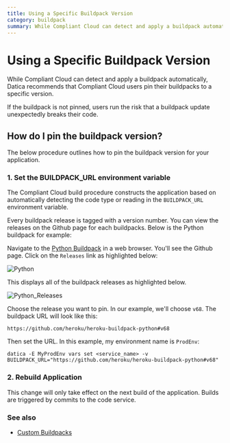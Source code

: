 ```yaml
---
title: Using a Specific Buildpack Version
category: buildpack
summary: While Compliant Cloud can detect and apply a buildpack automatically, Datica recommends that Compliant Cloud users pin their buildpacks to a specific version.
---
```


# Using a Specific Buildpack Version

While Compliant Cloud can detect and apply a buildpack automatically, Datica recommends that Compliant Cloud users pin their buildpacks to a specific version.

If the buildpack is not pinned, users run the risk that a buildpack update unexpectedly breaks their code.

## How do I pin the buildpack version?

The below procedure outlines how to pin the buildpack version for your application.

### 1. Set the BUILDPACK_URL environment variable

The Compliant Cloud build procedure constructs the application based on automatically detecting the code type or reading in the `BUILDPACK_URL` environment variable.

Every buildpack release is tagged with a version number. You can view the releases on the Github page for each buildpacks. Below is the Python buildpack for example:

Navigate to the [Python Buildpack](https://github.com/heroku/heroku-buildpack-python) in a web browser. You'll see the Github page. Click on the `Releases` link as highlighted below:

![Python](images/buildpack_release_frontpage.png)

This displays all of the buildpack releases as highlighted below.

![Python_Releases](images/buildpack_release_github.png)

Choose the release you want to pin. In our example, we'll choose `v68`. The buildpack URL will look like this:

`https://github.com/heroku/heroku-buildpack-python#v68`

Then set the URL. In this example, my environment name is `ProdEnv`:

`datica -E MyProdEnv vars set <service_name> -v BUILDPACK_URL="https://github.com/heroku/heroku-buildpack-python#v68"`

### 2. Rebuild Application

This change will only take effect on the next build of the application. Builds are triggered by commits to the code service.

### See also

* [Custom Buildpacks](/compliant-cloud/articles/buildpacks-custom)
